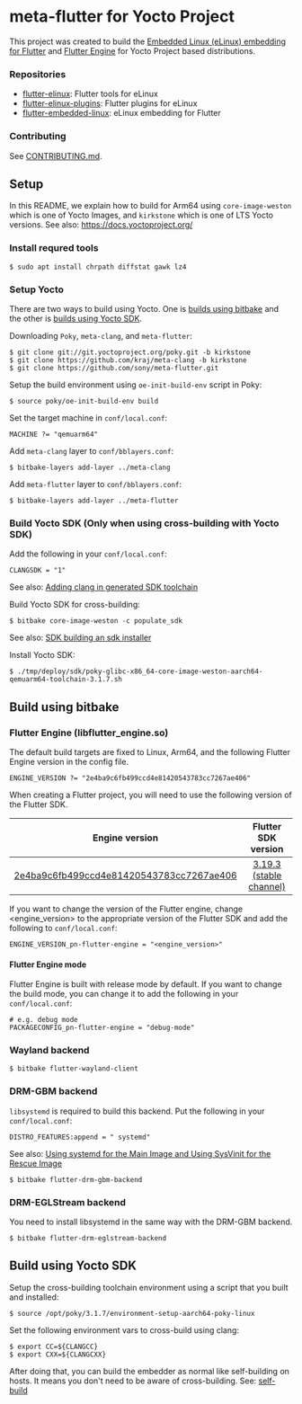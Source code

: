 # meta-flutter for Yocto Project

This project was created to build the [Embedded Linux (eLinux) embedding for Flutter](https://github.com/sony/flutter-embedded-linux) and [Flutter Engine](https://github.com/flutter/engine) for Yocto Project based distributions.

### Repositories

- [flutter-elinux](https://github.com/sony/flutter-elinux): Flutter tools for eLinux
- [flutter-elinux-plugins](https://github.com/sony/flutter-elinux-plugins): Flutter plugins for eLinux
- [flutter-embedded-linux](https://github.com/sony/flutter-embedded-linux): eLinux embedding for Flutter

### Contributing

See [CONTRIBUTING.md](CONTRIBUTING.md).

## Setup

In this README, we explain how to build for Arm64 using `core-image-weston` which is one of Yocto Images, and `kirkstone` which is one of LTS Yocto versions. See also: https://docs.yoctoproject.org/

### Install requred tools

```Shell:
$ sudo apt install chrpath diffstat gawk lz4
```

### Setup Yocto

There are two ways to build using Yocto. One is [builds using bitbake](#build-using-bitbake) and the other is [builds using Yocto SDK](#build-using-yocto-sdk).

Downloading `Poky`, `meta-clang`, and `meta-flutter`:

```Shell
$ git clone git://git.yoctoproject.org/poky.git -b kirkstone
$ git clone https://github.com/kraj/meta-clang -b kirkstone
$ git clone https://github.com/sony/meta-flutter.git
```

Setup the build environment using `oe-init-build-env` script in Poky:
```Shell
$ source poky/oe-init-build-env build
```

Set the target machine in `conf/local.conf`:
```
MACHINE ?= "qemuarm64"
```

Add `meta-clang` layer to `conf/bblayers.conf`:
```Shell
$ bitbake-layers add-layer ../meta-clang
```

Add `meta-flutter` layer to `conf/bblayers.conf`:
```Shell
$ bitbake-layers add-layer ../meta-flutter
```

### Build Yocto SDK (Only when using cross-building with Yocto SDK)

Add the following in your `conf/local.conf`:
```
CLANGSDK = "1"
```
See also: [Adding clang in generated SDK toolchain](https://github.com/kraj/meta-clang/blob/master/README.md#adding-clang-in-generated-sdk-toolchain)

Build Yocto SDK for cross-building:
```Shell
$ bitbake core-image-weston -c populate_sdk
```
See also: [SDK building an sdk installer](https://www.yoctoproject.org/docs/2.1/sdk-manual/sdk-manual.html#sdk-building-an-sdk-installer)

Install Yocto SDK:
```Shell
$ ./tmp/deploy/sdk/poky-glibc-x86_64-core-image-weston-aarch64-qemuarm64-toolchain-3.1.7.sh
```

## Build using bitbake

### Flutter Engine (libflutter_engine.so)

The default build targets are fixed to Linux, Arm64, and the following Flutter Engine version in the config file.

```
ENGINE_VERSION ?= "2e4ba9c6fb499ccd4e81420543783cc7267ae406"
```

When creating a Flutter project, you will need to use the following version of the Flutter SDK.

| Engine version | Flutter SDK version |
| :-------------: | :-------------: |
| [2e4ba9c6fb499ccd4e81420543783cc7267ae406](https://github.com/flutter/engine/commit/2e4ba9c6fb499ccd4e81420543783cc7267ae406) | [3.19.3 (stable channel)](https://github.com/flutter/flutter/releases/tag/3.19.3) |

If you want to change the version of the Flutter engine, change <engine_version> to the appropriate version of the Flutter SDK and add the following to `conf/local.conf`:
```
ENGINE_VERSION_pn-flutter-engine = "<engine_version>"
```

#### Flutter Engine mode

Flutter Engine is built with release mode by default. If you want to change the build mode, you can change it to add the following in your `conf/local.conf`:

```
# e.g. debug mode
PACKAGECONFIG_pn-flutter-engine = "debug-mode"
```

### Wayland backend

```Shell
$ bitbake flutter-wayland-client
```

### DRM-GBM backend

`libsystemd` is required to build this backend. Put the following in your `conf/local.conf`: 

```
DISTRO_FEATURES:append = " systemd"
```
See also: [Using systemd for the Main Image and Using SysVinit for the Rescue Image](https://www.yoctoproject.org/docs/current/mega-manual/mega-manual.html#using-systemd-for-the-main-image-and-using-sysvinit-for-the-rescue-image)

```Shell
$ bitbake flutter-drm-gbm-backend
```

### DRM-EGLStream backend
You need to install libsystemd in the same way with the DRM-GBM backend.

```Shell
$ bitbake flutter-drm-eglstream-backend
```

## Build using Yocto SDK

Setup the cross-building toolchain environment using a script that you built and installed:
```Shell
$ source /opt/poky/3.1.7/environment-setup-aarch64-poky-linux
```

Set the following environment vars to cross-build using clang:
```Shell
$ export CC=${CLANGCC}
$ export CXX=${CLANGCXX}
```

After doing that, you can build the embedder as normal like self-building on hosts. It means you don't need to be aware of cross-building. See: [self-build](https://github.com/sony/flutter-embedded-linux/wiki/Building-Embedded-Linux-embedding-for-Flutter#self-build)
